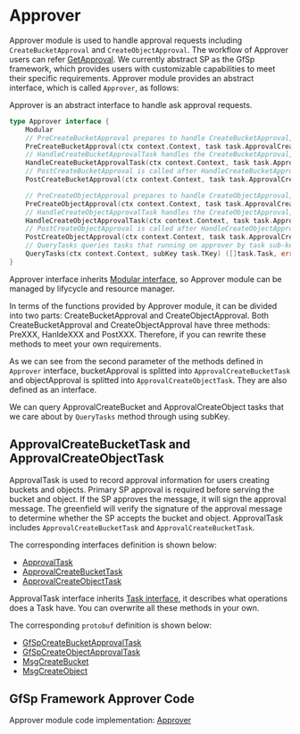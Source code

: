 # Approver

Approver module is used to handle approval requests including `CreateBucketApproval` and `CreateObjectApproval`. The workflow of Approver users can refer [GetApproval](../workflow/workflow.md#get-approval). We currently abstract SP as the GfSp framework, which provides users with customizable capabilities to meet their specific requirements. Approver module provides an abstract interface, which is called `Approver`, as follows:

Approver is an abstract interface to handle ask approval requests.

```go
type Approver interface {
    Modular
    // PreCreateBucketApproval prepares to handle CreateBucketApproval, it can do some checks such as checking for duplicates, if limitation of SP has been reached, etc.
    PreCreateBucketApproval(ctx context.Context, task task.ApprovalCreateBucketTask) error
    // HandleCreateBucketApprovalTask handles the CreateBucketApproval, it can set expired height, sign the MsgCreateBucket and so on.
    HandleCreateBucketApprovalTask(ctx context.Context, task task.ApprovalCreateBucketTask) (bool, error)
    // PostCreateBucketApproval is called after HandleCreateBucketApprovalTask, it can recycle resources, make statistics and do some other operations.
    PostCreateBucketApproval(ctx context.Context, task task.ApprovalCreateBucketTask)

    // PreCreateObjectApproval prepares to handle CreateObjectApproval, it can do some checks such as check for duplicates, if limitation of SP has been reached, etc.
    PreCreateObjectApproval(ctx context.Context, task task.ApprovalCreateObjectTask) error
    // HandleCreateObjectApprovalTask handles the CreateObjectApproval, it can set expired height, sign the MsgCreateObject and so on.
    HandleCreateObjectApprovalTask(ctx context.Context, task task.ApprovalCreateObjectTask) (bool, error)
    // PostCreateObjectApproval is called after HandleCreateObjectApprovalTask, it can recycle resources, make statistics and do some other operations.
    PostCreateObjectApproval(ctx context.Context, task task.ApprovalCreateObjectTask)
    // QueryTasks queries tasks that running on approver by task sub-key.
    QueryTasks(ctx context.Context, subKey task.TKey) ([]task.Task, error)
}
```

Approver interface inherits [Modular interface](./common/lifecycle_modular.md#modular-interface), so Approver module can be managed by lifycycle and resource manager.

In terms of the functions provided by Approver module, it can be divided into two parts: CreateBucketApproval and CreateObjectApproval. Both CreateBucketApproval and CreateObjectApproval have three methods: PreXXX, HanldeXXX and PostXXX. Therefore, if you can rewrite these methods to meet your own requirements.

As we can see from the second parameter of the methods defined in `Approver` interface, bucketApproval is splitted into `ApprovalCreateBucketTask` and objectApproval is splitted into `ApprovalCreateObjectTask`. They are also defined as an interface.

We can query ApprovalCreateBucket and ApprovalCreateObject tasks that we care about by `QueryTasks` method through using subKey.

## ApprovalCreateBucketTask and ApprovalCreateObjectTask

ApprovalTask is used to record approval information for users creating buckets and objects. Primary SP approval is required before serving the bucket and object. If the SP approves the message, it will sign the approval message. The greenfield will verify the signature of the approval message to determine whether the SP accepts the bucket and object. ApprovalTask includes `ApprovalCreateBucketTask` and `ApprovalCreateBucketTask`.

The corresponding interfaces definition is shown below:

- [ApprovalTask](./common/task.md#approvaltask)
- [ApprovalCreateBucketTask](./common/task.md#approvalcreatebuckettask)
- [ApprovalCreateObjectTask](./common/task.md#approvalcreateobjecttask)

ApprovalTask interface inherits [Task interface](./common/task.md#task), it describes what operations does a Task have. You can overwrite all these methods in your own.

The corresponding `protobuf` definition is shown below:

- [GfSpCreateBucketApprovalTask](./common/proto.md#gfspcreatebucketapprovaltask-proto)
- [GfSpCreateObjectApprovalTask](./common/proto.md#gfspcreateobjectapprovaltask-proto)
- [MsgCreateBucket](./common/proto.md#msgcreatebucket-proto)
- [MsgCreateObject](./common/proto.md#msgcreateobject-proto)

## GfSp Framework Approver Code

Approver module code implementation: [Approver](https://github.com/bnb-chain/greenfield-storage-provider/tree/master/modular/approver)
